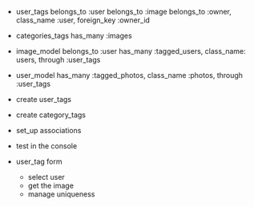 * user_tags
    belongs_to :user
    belongs_to :image
    belongs_to :owner, class_name :user, foreign_key :owner_id

* categories_tags
    has_many :images

* image_model
    belongs_to :user
    has_many :tagged_users, class_name: users, through :user_tags

* user_model
    has_many :tagged_photos, class_name :photos, through :user_tags

* create user_tags
* create category_tags
* set_up associations
* test in the console

* user_tag form
  * select user
  * get the image
  * manage uniqueness
